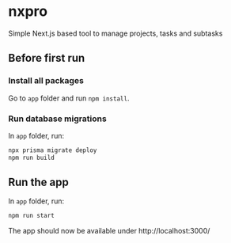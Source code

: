 # nxpro
Simple Next.js based tool to manage projects, tasks and subtasks

## Before first run

### Install all packages
Go to ```app``` folder and run ```npm install```.

### Run database migrations
In ```app``` folder, run:

```bash
npx prisma migrate deploy
npm run build
```

## Run the app
In ```app``` folder, run:

```bash
npm run start
```

The app should now be available under http://localhost:3000/